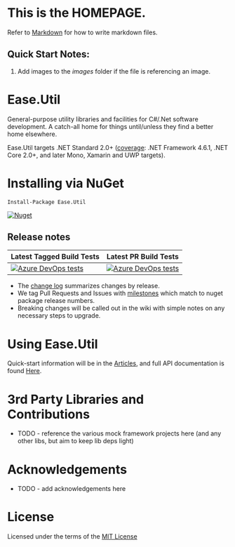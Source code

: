 # This is the **HOMEPAGE**.
Refer to [Markdown](http://daringfireball.net/projects/markdown/) for how to write markdown files.
## Quick Start Notes:
1. Add images to the *images* folder if the file is referencing an image.


# Ease.Util

General-purpose utility libraries and facilities for C#/.Net software development. A catch-all home for things until/unless they find a better home elsewhere.

Ease.Util targets .NET Standard 2.0+ ([coverage](https://docs.microsoft.com/en-us/dotnet/standard/net-standard#net-implementation-support): .NET Framework 4.6.1, .NET Core 2.0+, and later Mono, Xamarin and UWP targets).

# Installing via NuGet

`Install-Package Ease.Util`

[![Nuget](https://img.shields.io/nuget/v/Ease.Util.svg)](https://www.nuget.org/packages/Ease.Util/)

## Release notes

| **Latest Tagged Build Tests** | **Latest PR Build Tests** |
| --- | --- |
| [![Azure DevOps tests](https://img.shields.io/azure-devops/tests/easeoss/Ease.Util/7.svg)](https://dev.azure.com/easeoss/Ease.Util/_build?definitionId=7) | [![Azure DevOps tests](https://img.shields.io/azure-devops/tests/easeoss/Ease.Util/2.svg)](https://dev.azure.com/easeoss/Ease.Util/_build?definitionId=2) |

+ The [change log](CHANGELOG.md) summarizes changes by release.
+ We tag Pull Requests and Issues with [milestones](https://github.com/tausten/Ease.Util/milestones) which match to nuget package release numbers.
+ Breaking changes will be called out in the wiki with simple notes on any necessary steps to upgrade.

# Using Ease.Util

Quick-start information will be in the [Articles](articles/intro.md), and full API documentation is found [Here](api/index.md).

# 3rd Party Libraries and Contributions

* TODO - reference the various mock framework projects here (and any other libs, but aim to keep lib deps light)

# Acknowledgements

* TODO - add acknowledgements here

# License

Licensed under the terms of the [MIT License](https://github.com/tausten/Ease.Util/blob/master/LICENSE)
